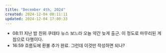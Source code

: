 ```yaml
---
title: "December 4th, 2024"
created: 2024-12-04 08:11:11
updated: 2024-12-04 17:00:33
---
```

  * 08:11 지난 밤 친위 쿠데타 뉴스 보느라 오늘 약간 늦게 출근. 이 정도로 마무리된 게 참으로 다행이다.
  * 16:59 흐름도에 환불 추가 완료. 그런데 이것만 작성하면 되나?
